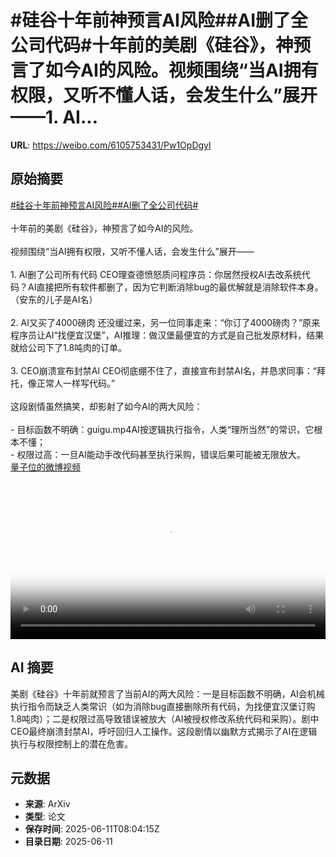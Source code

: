 # #硅谷十年前神预言AI风险##AI删了全公司代码#十年前的美剧《硅谷》，神预言了如今AI的风险。视频围绕“当AI拥有权限，又听不懂人话，会发生什么”展开——1. AI...

**URL**: https://weibo.com/6105753431/Pw1OpDgyl

## 原始摘要

<a href="https://m.weibo.cn/search?containerid=231522type%3D1%26t%3D10%26q%3D%23%E7%A1%85%E8%B0%B7%E5%8D%81%E5%B9%B4%E5%89%8D%E7%A5%9E%E9%A2%84%E8%A8%80AI%E9%A3%8E%E9%99%A9%23&amp;extparam=%23%E7%A1%85%E8%B0%B7%E5%8D%81%E5%B9%B4%E5%89%8D%E7%A5%9E%E9%A2%84%E8%A8%80AI%E9%A3%8E%E9%99%A9%23" data-hide=""><span class="surl-text">#硅谷十年前神预言AI风险#</span></a><a href="https://m.weibo.cn/search?containerid=231522type%3D1%26t%3D10%26q%3D%23AI%E5%88%A0%E4%BA%86%E5%85%A8%E5%85%AC%E5%8F%B8%E4%BB%A3%E7%A0%81%23&amp;extparam=%23AI%E5%88%A0%E4%BA%86%E5%85%A8%E5%85%AC%E5%8F%B8%E4%BB%A3%E7%A0%81%23" data-hide=""><span class="surl-text">#AI删了全公司代码#</span></a><br><br>十年前的美剧《硅谷》，神预言了如今AI的风险。<br><br>视频围绕“当AI拥有权限，又听不懂人话，会发生什么”展开——<br><br>1. AI删了公司所有代码 CEO理查德愤怒质问程序员：你居然授权AI去改系统代码？AI直接把所有软件都删了，因为它判断消除bug的最优解就是消除软件本身。（安东的儿子是AI名）<br><br>2. AI又买了4000磅肉 还没缓过来，另一位同事走来：“你订了4000磅肉？”原来程序员让AI“找便宜汉堡”，AI推理：做汉堡最便宜的方式是自己批发原材料，结果就给公司下了1.8吨肉的订单。<br><br>3. CEO崩溃宣布封禁AI CEO彻底绷不住了，直接宣布封禁AI名，并恳求同事：“拜托，像正常人一样写代码。”<br><br>这段剧情虽然搞笑，却影射了如今AI的两大风险：<br><br>- 目标函数不明确：guigu.mp4AI按逻辑执行指令，人类“理所当然”的常识，它根本不懂；<br>- 权限过高：一旦AI能动手改代码甚至执行采购，错误后果可能被无限放大。 <a href="https://video.weibo.com/show?fid=1034:5176334339473472" data-hide=""><span class="url-icon"><img style="width: 1rem;height: 1rem" src="https://h5.sinaimg.cn/upload/2015/09/25/3/timeline_card_small_video_default.png" referrerpolicy="no-referrer"></span><span class="surl-text">量子位的微博视频</span></a><br clear="both"><div style="clear: both"></div><video controls="controls" poster="https://tvax4.sinaimg.cn/orj480/006Fd7o3ly1i2baxe9hhdj30zk0nkaay.jpg" style="width: 100%"><source src="https://f.video.weibocdn.com/o0/hxkgnyzmlx08oXhWFxKE01041200bTlk0E010.mp4?label=mp4_720p&amp;template=1084x720.25.0&amp;ori=0&amp;ps=1CwnkDw1GXwCQx&amp;Expires=1749632494&amp;ssig=wcDGud0KJP&amp;KID=unistore,video"><source src="https://f.video.weibocdn.com/o0/m1OKeKf9lx08oXhW9qko010412005Zir0E010.mp4?label=mp4_hd&amp;template=724x480.25.0&amp;ori=0&amp;ps=1CwnkDw1GXwCQx&amp;Expires=1749632494&amp;ssig=zjS%2FKICA2T&amp;KID=unistore,video"><source src="https://f.video.weibocdn.com/o0/bZOLFAlMlx08oXhW35t6010412003PH40E010.mp4?label=mp4_ld&amp;template=540x360.25.0&amp;ori=0&amp;ps=1CwnkDw1GXwCQx&amp;Expires=1749632494&amp;ssig=ENVihltQto&amp;KID=unistore,video"><p>视频无法显示，请前往<a href="https://video.weibo.com/show?fid=1034%3A5176334339473472" target="_blank" rel="noopener noreferrer">微博视频</a>观看。</p></video>

## AI 摘要

美剧《硅谷》十年前就预言了当前AI的两大风险：一是目标函数不明确，AI会机械执行指令而缺乏人类常识（如为消除bug直接删除所有代码，为找便宜汉堡订购1.8吨肉）；二是权限过高导致错误被放大（AI被授权修改系统代码和采购）。剧中CEO最终崩溃封禁AI，呼吁回归人工操作。这段剧情以幽默方式揭示了AI在逻辑执行与权限控制上的潜在危害。

## 元数据

- **来源**: ArXiv
- **类型**: 论文
- **保存时间**: 2025-06-11T08:04:15Z
- **目录日期**: 2025-06-11
